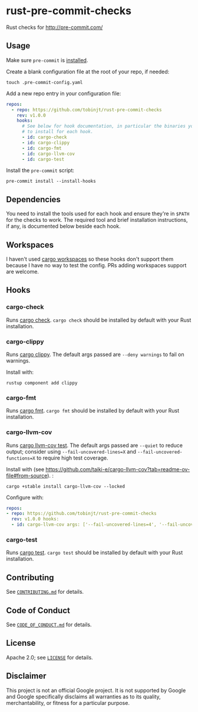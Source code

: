 # rust-pre-commit-checks

Rust checks for <http://pre-commit.com/>

## Usage

Make sure `pre-commit` is [installed](https://pre-commit.com#install).

Create a blank configuration file at the root of your repo, if needed:

```console
touch .pre-commit-config.yaml
```

Add a new repo entry in your configuration file:

```yaml
repos:
  - repo: https://github.com/tobinjt/rust-pre-commit-checks
    rev: v1.0.0
    hooks:
      # See below for hook documentation, in particular the binaries you need
      # to install for each hook.
      - id: cargo-check
      - id: cargo-clippy
      - id: cargo-fmt
      - id: cargo-llvm-cov
      - id: cargo-test
```

Install the `pre-commit` script:

```console
pre-commit install --install-hooks
```

## Dependencies

You need to install the tools used for each hook and ensure they're in `$PATH`
for the checks to work. The required tool and brief installation instructions,
if any, is documented below beside each hook.

## Workspaces

I haven't used
[cargo workspaces](https://doc.rust-lang.org/book/ch14-03-cargo-workspaces.html)
so these hooks don't support them because I have no way to test the config. PRs
adding workspaces support are welcome.

## Hooks

### cargo-check

Runs [cargo check](https://doc.rust-lang.org/cargo/commands/cargo-check.html).
`cargo check` should be installed by default with your Rust installation.

### cargo-clippy

Runs [cargo clippy](https://doc.rust-lang.org/clippy/usage.html). The default
args passed are `--deny warnings` to fail on warnings.

Install with:

```shell
rustup component add clippy
```

### cargo-fmt

Runs [cargo fmt](https://github.com/rust-lang/rustfmt). `cargo fmt` should be
installed by default with your Rust installation.

### cargo-llvm-cov

Runs [cargo llvm-cov test](https://github.com/taiki-e/cargo-llvm-cov). The
default args passed are `--quiet` to reduce output; consider using
`--fail-uncovered-lines=X` and `--fail-uncovered-functions=X` to require high
test coverage.

Install with (see
<https://github.com/taiki-e/cargo-llvm-cov?tab=readme-ov-file#from-source>). :

```shell
cargo +stable install cargo-llvm-cov --locked
```

Configure with:

```yaml
repos:
- repo: https://github.com/tobinjt/rust-pre-commit-checks
  rev: v1.0.0 hooks:
  - id: cargo-llvm-cov args: ['--fail-uncovered-lines=4', '--fail-uncovered-functions=1', '--quiet']
```

### cargo-test

Runs [cargo test](https://doc.rust-lang.org/cargo/commands/cargo-test.html).
`cargo test` should be installed by default with your Rust installation.

## Contributing

See [`CONTRIBUTING.md`](CONTRIBUTING.md) for details.

## Code of Conduct

See [`CODE_OF_CONDUCT.md`](CODE_OF_CONDUCT.md) for details.

## License

Apache 2.0; see [`LICENSE`](LICENSE) for details.

## Disclaimer

This project is not an official Google project. It is not supported by Google
and Google specifically disclaims all warranties as to its quality,
merchantability, or fitness for a particular purpose.
